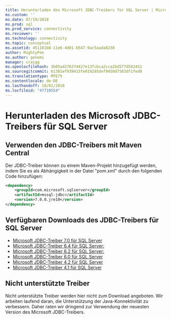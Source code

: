 ```yaml
---
title: Herunterladen des Microsoft JDBC-Treibers für SQL Server | Microsoft-Dokumentation
ms.custom: ''
ms.date: 07/19/2018
ms.prod: sql
ms.prod_service: connectivity
ms.reviewer: ''
ms.technology: connectivity
ms.topic: conceptual
ms.assetid: 451181b8-11e6-4d01-b547-9ac5aada8238
author: MightyPen
ms.author: genemi
manager: craigg
ms.openlocfilehash: 3b05ad276374427e13fcbca2cca2bd577d582451
ms.sourcegitcommit: 61381ef939415fe019285def9450d7583df1fed0
ms.translationtype: MTE75
ms.contentlocale: de-DE
ms.lasthandoff: 10/01/2018
ms.locfileid: "47710554"
---
```

# <a name="download-microsoft-jdbc-driver-for-sql-server"></a>Herunterladen des Microsoft JDBC-Treibers für SQL Server

## <a name="using-the-jdbc-driver-with-maven-central"></a>Verwenden den JDBC-Treibers mit Maven Central
Der JDBC-Treiber können zu einem Maven-Projekt hinzugefügt werden, indem Sie es als Abhängigkeit in der Datei "pom.xml" durch den folgenden Code hinzufügen:

```xml
<dependency>
    <groupId>com.microsoft.sqlserver</groupId>
    <artifactId>mssql-jdbc</artifactId>
    <version>7.0.0.jre10</version>
</dependency>
```  

## <a name="available-downloads-of-jdbc-driver-for-sql-server"></a>Verfügbaren Downloads des JDBC-Treibers für SQL Server
 * [Microsoft JDBC-Treiber 7.0 für SQL Server](http://go.microsoft.com/fwlink/?linkid=2005972) 
 * [Microsoft JDBC-Treiber 6.4 für SQL Server:](http://go.microsoft.com/fwlink/?linkid=868290) 
 * [Microsoft JDBC-Treiber 6.2 für SQL Server:](http://go.microsoft.com/fwlink/?linkid=852460) 
 * [Microsoft JDBC-Treiber 6.0 für SQL Server](http://go.microsoft.com/fwlink/?LinkId=245496) 
 * [Microsoft JDBC-Treiber 4.2 für SQL Server](http://go.microsoft.com/fwlink/?linkid=841534) 
 * [Microsoft JDBC-Treiber 4.1 für SQL Server](http://go.microsoft.com/fwlink/?linkid=841533) 
  
## <a name="unsupported-drivers"></a>Nicht unterstützte Treiber  
Nicht unterstützte Treiber werden hier nicht zum Download angeboten. Wir arbeiten laufend daran, die Unterstützung der Java-Konnektivität zu verbessern. Daher raten wir dringend zur Verwendung der neuesten Version des Microsoft JDBC-Treibers.  
  
  
